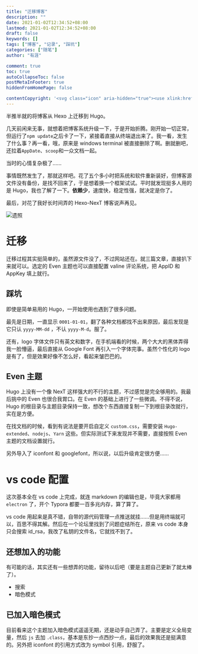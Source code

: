 ```yaml
---
title: "迁移博客"
description: ""
date: 2021-01-02T12:34:52+08:00
lastmod: 2021-01-02T12:34:52+08:00
draft: false
keywords: []
tags: ["博客", "记录", "踩坑"]
categories: ["随笔"]
author: "有涯"

comment: true
toc: true
autoCollapseToc: false
postMetaInFooter: true
hiddenFromHomePage: false

contentCopyright: '<svg class="icon" aria-hidden="true"><use xlink:href="#icon-cc"></use></svg>&#160<a rel="license" href="https://creativecommons.org/licenses/by-nc-nd/4.0/" target="_blank" title="Attribution-NonCommercial-NoDerivatives 4.0 International (CC BY-NC-ND 4.0)">署名-非商业性使用-禁止演绎 4.0 国际</a>&#160转载请保留原文链接及作者'
---
```


半推半就的将博客从 Hexo 上迁移到 Hugo。

<!--more-->

几天前闲来无事，就想着把博客系统升级一下，于是开始折腾。刚开始一切正常，但运行了```npm update```之后卡了一下，紧接着直接从终端退出来了。我一看，发生了什么事？再一看，哦，原来是 windows terminal 被直接删除了啊。删就删吧，还拉着```AppDate```、```scoop```和一众文档一起。

当时的心情复杂极了……

事情既然发生了，那就这样吧。花了五个多小时把系统和软件重新装好，但博客源文件没有备份，是找不回来了，于是想着换一个框架试试。平时就发现挺多人用的是 Hugo，我也了解了一下。**依赖少**，速度快，稳定性强，就决定是你了。

最后，对花了我好长时间弄的 Hexo-NexT 博客说声再见。

![遗照](https://s3.ax1x.com/2021/01/02/sSUNM8.png)

# 迁移
迁移过程其实挺简单的，虽然源文件没了，不过网站还在。就三篇文章，直接扒下来就可以。选定的 Even 主题也可以直接配置 valine 评论系统，把 AppID 和 AppKey 填上就行。

## 踩坑
即使是简单易用的 Hugo，一开始使用也遇到了很多问题。

最先是日期，一直显示 ```0001-01-01```，翻了各种文档都找不出来原因，最后发现是它只认 ```yyyy-MM-dd``` ，不认 ```yyyy-M-d```。服了。

还有，logo 字体文件只有英文和数字，在手机端看的时候，两个大大的黑体弄得我一脸懵逼，最后直接从 Google Font 再引入一个字体完事。虽然个性化的 logo 是有了，但是效果好像不怎么好，看起来皱巴巴的。

## Even 主题
Hugo 上没有一个像 NexT 这样强大的不行的主题，不过感觉是完全够用的。我最后挑中的 Even 也很合我胃口。在 Even 的基础上进行了一些微调。不得不说，Hugo 的根目录与主题目录保持一致，想改个东西直接复制一下到根目录改就行，实在是方便。

在找文档的时候，看到有说法是要开启自定义 ```custom.css```，需要安装 ```Hugo-extended```、```nodejs```、```Yarn``` 这些。但实际测试下来发现并不需要，直接按照 Even 主题的文档设置就行。

另外导入了 iconfont 和 googlefont，所以说，以后升级肯定很方便……

# vs code 配置
这次基本全在 vs code 上完成，就连 markdown 的编辑也是，毕竟大家都用 ```electron``` 了，开个 Typora 都要一百多兆内存，算了算了。

vs code 用起来是真不错，自带的源代码管理一点推送就挂……但是用终端就可以，百思不得其解。然后在一个论坛里找到了问题症结所在，原来 vs code 本身只会搜索 id_rsa，我改了私钥的文件名，它就找不到了。

## 还想加入的功能
有可能的话，其实还有一些想弄的功能，留待以后吧（要是主题自己更新了就太棒了）。

- 搜索
- 暗色模式

## 已加入暗色模式
目前看来这个主题加入暗色模式遥遥无期，还是动手自己弄了。主要是定义全局变量，然后 ```js``` 去加 ```.class```，基本是东抄一点西抄一点，最后的效果我还是挺满意的。另外把 iconfont 的引用方式改为 symbol 引用，舒服了。
